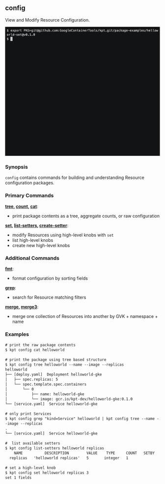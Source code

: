## config

View and Modify Resource Configuration.

![alt text][demo]

### Synopsis

`config` contains commands for building and understanding Resource configuration packages.

### Primary Commands

**[tree](tree.md), [count](count.md), [cat](cat.md)**:
- print package contents as a tree, aggregate counts, or raw configuration

**[set](set.md), [list-setters](list-setters.md), [create-setter](create-setter.md)**:
- modify Resources using high-level knobs with `set`
- list high-level knobs
- create new high-level knobs

### Additional Commands

**[fmt](fmt.md)**:
- format configuration by sorting fields 

**[grep](grep.md)**:
- search for Resource matching filters

**[merge](merge.md), [merge3](merge3.md)**:
- merge one collection of Resources into another by GVK + namespace + name

### Examples

    # print the raw package contents
    $ kpt config cat helloworld

    # print the package using tree based structure
    $ kpt config tree helloworld --name --image --replicas
    helloworld
    ├── [deploy.yaml]  Deployment helloworld-gke
    │   ├── spec.replicas: 5
    │   └── spec.template.spec.containers
    │       └── 0
    │           ├── name: helloworld-gke
    │           └── image: gcr.io/kpt-dev/helloworld-gke:0.1.0
    └── [service.yaml]  Service helloworld-gke

    # only print Services
    $ kpt config grep "kind=Service" helloworld | kpt config tree --name --image --replicas
    .
    └── [service.yaml]  Service helloworld-gke

    #  list available setters
    $ kpt config list-setters helloworld replicas
        NAME          DESCRIPTION        VALUE    TYPE     COUNT   SETBY
      replicas   'helloworld replicas'   5       integer   1

    # set a high-level knob
    $ kpt config set helloworld replicas 3
    set 1 fields

### 

[demo]: ../gifs/config.gif "kpt config overview"
